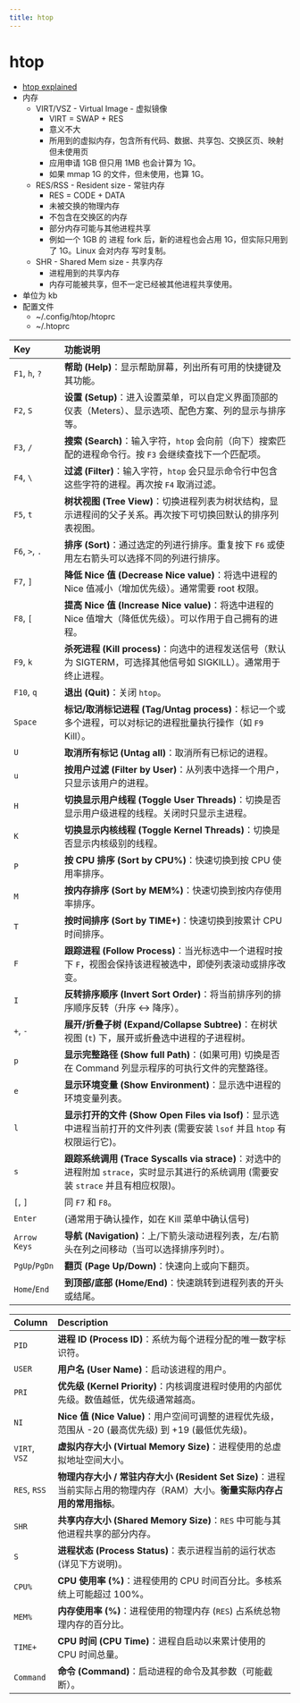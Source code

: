 ```yaml
---
title: htop
---
```


# htop

- [htop explained](https://peteris.rocks/blog/htop/)
- 内存
  - VIRT/VSZ - Virtual Image - 虚拟镜像
    - VIRT = SWAP + RES
    - 意义不大
    - 所用到的虚拟内存，包含所有代码、数据、共享包、交换区页、映射但未使用页
    - 应用申请 1GB 但只用 1MB 也会计算为 1G。
    - 如果 mmap 1G 的文件，但未使用，也算 1G。
  - RES/RSS - Resident size - 常驻内存
    - RES = CODE + DATA
    - 未被交换的物理内存
    - 不包含在交换区的内存
    - 部分内存可能与其他进程共享
    - 例如一个 1GB 的 进程 fork 后，新的进程也会占用 1G，但实际只用到了 1G。Linux 会对内存 写时复制。
  - SHR - Shared Mem size - 共享内存
    - 进程用到的共享内存
    - 内存可能被共享，但不一定已经被其他进程共享使用。
- 单位为 kb
- 配置文件
  - ~/.config/htop/htoprc
  - ~/.htoprc

| Key            | 功能说明                                                                                                                               |
| :------------- | :------------------------------------------------------------------------------------------------------------------------------------- |
| `F1`, `h`, `?` | **帮助 (Help)**：显示帮助屏幕，列出所有可用的快捷键及其功能。                                                                          |
| `F2`, `S`      | **设置 (Setup)**：进入设置菜单，可以自定义界面顶部的仪表（Meters）、显示选项、配色方案、列的显示与排序等。                             |
| `F3`, `/`      | **搜索 (Search)**：输入字符，`htop` 会向前（向下）搜索匹配的进程命令行。按 `F3` 会继续查找下一个匹配项。                               |
| `F4`, `\`      | **过滤 (Filter)**：输入字符，`htop` 会只显示命令行中包含这些字符的进程。再次按 `F4` 取消过滤。                                         |
| `F5`, `t`      | **树状视图 (Tree View)**：切换进程列表为树状结构，显示进程间的父子关系。再次按下可切换回默认的排序列表视图。                           |
| `F6`, `>`, `.` | **排序 (Sort)**：通过选定的列进行排序。重复按下 `F6` 或使用左右箭头可以选择不同的列进行排序。                                          |
| `F7`, `]`      | **降低 Nice 值 (Decrease Nice value)**：将选中进程的 Nice 值减小（增加优先级）。通常需要 root 权限。                                   |
| `F8`, `[`      | **提高 Nice 值 (Increase Nice value)**：将选中进程的 Nice 值增大（降低优先级）。可以作用于自己拥有的进程。                             |
| `F9`, `k`      | **杀死进程 (Kill process)**：向选中的进程发送信号（默认为 SIGTERM，可选择其他信号如 SIGKILL）。通常用于终止进程。                      |
| `F10`, `q`     | **退出 (Quit)**：关闭 `htop`。                                                                                                         |
| `Space`        | **标记/取消标记进程 (Tag/Untag process)**：标记一个或多个进程，可以对标记的进程批量执行操作（如 `F9` Kill）。                          |
| `U`            | **取消所有标记 (Untag all)**：取消所有已标记的进程。                                                                                   |
| `u`            | **按用户过滤 (Filter by User)**：从列表中选择一个用户，只显示该用户的进程。                                                            |
| `H`            | **切换显示用户线程 (Toggle User Threads)**：切换是否显示用户级进程的线程。关闭时只显示主进程。                                         |
| `K`            | **切换显示内核线程 (Toggle Kernel Threads)**：切换是否显示内核级别的线程。                                                             |
| `P`            | **按 CPU 排序 (Sort by CPU%)**：快速切换到按 CPU 使用率排序。                                                                          |
| `M`            | **按内存排序 (Sort by MEM%)**：快速切换到按内存使用率排序。                                                                            |
| `T`            | **按时间排序 (Sort by TIME+)**：快速切换到按累计 CPU 时间排序。                                                                        |
| `F`            | **跟踪进程 (Follow Process)**：当光标选中一个进程时按下 `F`，视图会保持该进程被选中，即使列表滚动或排序改变。                          |
| `I`            | **反转排序顺序 (Invert Sort Order)**：将当前排序列的排序顺序反转（升序 <-> 降序）。                                                    |
| `+`, `-`       | **展开/折叠子树 (Expand/Collapse Subtree)**：在树状视图 (`t`) 下，展开或折叠选中进程的子进程树。                                       |
| `p`            | **显示完整路径 (Show full Path)**：(如果可用) 切换是否在 Command 列显示程序的可执行文件的完整路径。                                    |
| `e`            | **显示环境变量 (Show Environment)**：显示选中进程的环境变量列表。                                                                      |
| `l`            | **显示打开的文件 (Show Open Files via lsof)**：显示选中进程当前打开的文件列表 (需要安装 `lsof` 并且 `htop` 有权限运行它)。             |
| `s`            | **跟踪系统调用 (Trace Syscalls via strace)**：对选中的进程附加 `strace`，实时显示其进行的系统调用 (需要安装 `strace` 并且有相应权限)。 |
| `[`, `]`       | 同 `F7` 和 `F8`。                                                                                                                      |
| `Enter`        | (通常用于确认操作，如在 Kill 菜单中确认信号)                                                                                           |
| `Arrow Keys`   | **导航 (Navigation)**：上/下箭头滚动进程列表，左/右箭头在列之间移动（当可以选择排序列时）。                                            |
| `PgUp`/`PgDn`  | **翻页 (Page Up/Down)**：快速向上或向下翻页。                                                                                          |
| `Home`/`End`   | **到顶部/底部 (Home/End)**：快速跳转到进程列表的开头或结尾。                                                                           |

| Column        | Description                                                                                                                  |
| :------------ | :--------------------------------------------------------------------------------------------------------------------------- |
| `PID`         | **进程 ID (Process ID)**：系统为每个进程分配的唯一数字标识符。                                                               |
| `USER`        | **用户名 (User Name)**：启动该进程的用户。                                                                                   |
| `PRI`         | **优先级 (Kernel Priority)**：内核调度进程时使用的内部优先级。数值越低，优先级通常越高。                                     |
| `NI`          | **Nice 值 (Nice Value)**：用户空间可调整的进程优先级，范围从 -20 (最高优先级) 到 +19 (最低优先级)。                          |
| `VIRT`, `VSZ` | **虚拟内存大小 (Virtual Memory Size)**：进程使用的总虚拟地址空间大小。                                                       |
| `RES`, `RSS`  | **物理内存大小 / 常驻内存大小 (Resident Set Size)**：进程当前实际占用的物理内存（RAM）大小。**衡量实际内存占用的常用指标**。 |
| `SHR`         | **共享内存大小 (Shared Memory Size)**：`RES` 中可能与其他进程共享的部分内存。                                                |
| `S`           | **进程状态 (Process Status)**：表示进程当前的运行状态 (详见下方说明)。                                                       |
| `CPU%`        | **CPU 使用率 (%)**：进程使用的 CPU 时间百分比。多核系统上可能超过 100%。                                                     |
| `MEM%`        | **内存使用率 (%)**：进程使用的物理内存 (`RES`) 占系统总物理内存的百分比。                                                    |
| `TIME+`       | **CPU 时间 (CPU Time)**：进程自启动以来累计使用的 CPU 时间总量。                                                             |
| `Command`     | **命令 (Command)**：启动进程的命令及其参数（可能截断）。                                                                     |
